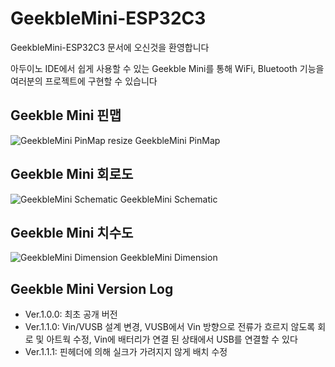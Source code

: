 GeekbleMini-ESP32C3
=============
GeekbleMini-ESP32C3 문서에 오신것을 환영합니다

아두이노 IDE에서 쉽게 사용할 수 있는 Geekble Mini를 통해 WiFi, Bluetooth 기능을 여러분의 프로젝트에 구현할 수 있습니다

Geekble Mini 핀맵
-------------
![GeekbleMini PinMap resize](https://github.com/SooDragon/GeekbleMini-ESP32C3/assets/82627949/a1b20f65-07ff-4be7-815a-bd6ea0e0cc7f)
GeekbleMini PinMap

Geekble Mini 회로도
-------------
![GeekbleMini Schematic](https://github.com/SooDragon/GeekbleMini-ESP32C3/assets/82627949/97d98bc8-8552-4cfd-b9b2-6a397f466c56)
GeekbleMini Schematic

Geekble Mini 치수도
-------------
![GeekbleMini Dimension](https://github.com/SooDragon/GeekbleMini-ESP32C3/assets/82627949/a50fca30-9050-4440-a185-acc8c9c62f64)
GeekbleMini Dimension

Geekble Mini Version Log
-------------
- Ver.1.0.0: 최초 공개 버전
- Ver.1.1.0: Vin/VUSB 설계 변경, VUSB에서 Vin 방향으로 전류가 흐르지 않도록 회로 및 아트웍 수정, Vin에 배터리가 연결 된 상태에서 USB를 연결할 수 있다
- Ver.1.1.1: 핀헤더에 의해 실크가 가려지지 않게 배치 수정
